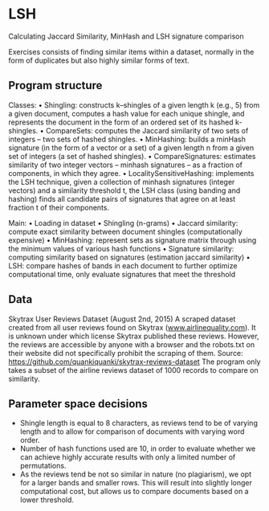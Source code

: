# LSH
Calculating Jaccard Similarity, MinHash and LSH signature comparison

Exercises consists of finding similar items within a dataset, normally in the form of duplicates but also highly similar forms of text.

## Program structure
Classes: 
•	Shingling: constructs k–shingles of a given length k (e.g., 5) from a given document, computes a hash value for each unique shingle, and represents the document in the form of an ordered set of its hashed k-shingles.
•	CompareSets: computes the Jaccard similarity of two sets of integers – two sets of hashed shingles.
•	MinHashing: builds a minHash signature (in the form of a vector or a set) of a given length n from a given set of integers (a set of hashed shingles).
•	CompareSignatures: estimates similarity of two integer vectors – minhash signatures – as a fraction of components, in which they agree.
•	LocalitySensitiveHashing: implements the LSH technique, given a collection of minhash signatures (integer vectors) and a similarity threshold t, the LSH class (using banding and hashing) finds all candidate pairs of signatures that agree on at least fraction t of their components.

Main:
•	Loading in dataset
•	Shingling (n-grams)
•	Jaccard similarity: compute exact similarity between document shingles (computationally expensive)
•	MinHashing: represent sets as signature matrix through using the minimum values of various hash functions
•	Signature similarity: computing similarity based on signatures (estimation jaccard similarity)
•	LSH: compare hashes of bands in each document to further optimize computational time, only evaluate signatures that meet the threshold

## Data
Skytrax User Reviews Dataset (August 2nd, 2015)
A scraped dataset created from all user reviews found on Skytrax (www.airlinequality.com). It is unknown under which license Skytrax published these reviews. However, the reviews are accessible by anyone with a browser and the robots.txt on their website did not specifically prohibit the scraping of them.
Source: https://github.com/quankiquanki/skytrax-reviews-dataset
The program only takes a subset of the airline reviews dataset of 1000 records to compare on similarity. 

## Parameter space decisions
-	Shingle length is equal to 8 characters, as reviews tend to be of varying length and to allow for comparison of documents with varying word order.
-	Number of hash functions used are 10, in order to evaluate whether we can achieve highly accurate results with only a limited number of permutations.
-	As the reviews tend be not so similar in nature (no plagiarism), we opt for a larger bands and smaller rows. This will result into slightly longer computational cost, but allows us to compare documents based on a lower threshold.
